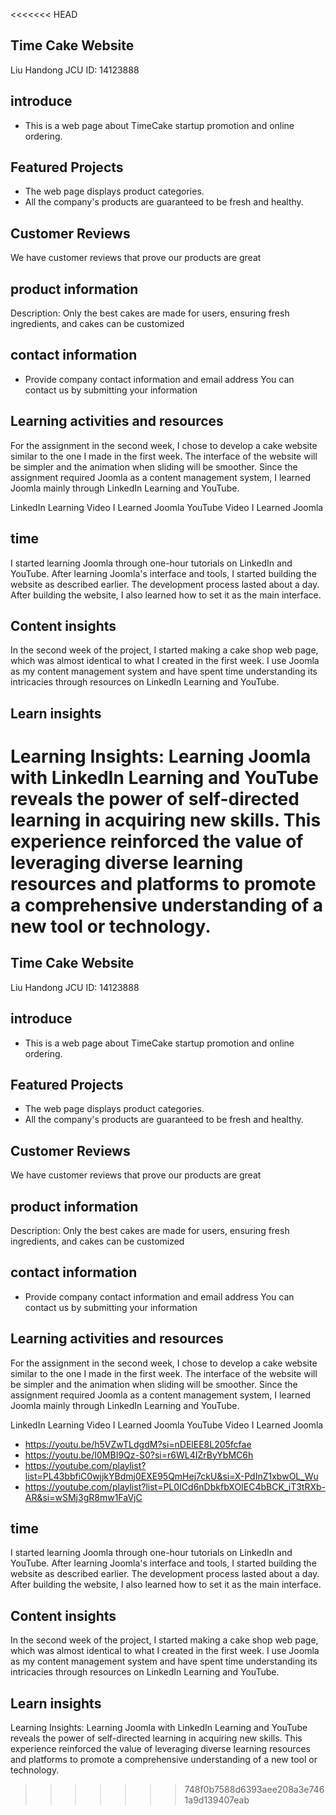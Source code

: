 <<<<<<< HEAD

## Time Cake Website
Liu Handong
JCU ID: 14123888

## introduce
- This is a web page about TimeCake startup promotion and online ordering.

## Featured Projects
- The web page displays product categories.
- All the company's products are guaranteed to be fresh and healthy.

## Customer Reviews
We have customer reviews that prove our products are great

## product information
Description: Only the best cakes are made for users, ensuring fresh ingredients, and cakes can be customized

## contact information
- Provide company contact information and email address
  You can contact us by submitting your information


## Learning activities and resources
For the assignment in the second week, I chose to develop a cake website similar to the one I made in the first week. The interface of the website will be simpler and the animation when sliding will be smoother. Since the assignment required Joomla as a content management system, I learned Joomla mainly through LinkedIn Learning and YouTube.

LinkedIn Learning Video I Learned Joomla
YouTube Video I Learned Joomla


## time
I started learning Joomla through one-hour tutorials on LinkedIn and YouTube. After learning Joomla's interface and tools, I started building the website as described earlier. The development process lasted about a day. After building the website, I also learned how to set it as the main interface.

## Content insights
In the second week of the project, I started making a cake shop web page, which was almost identical to what I created in the first week. I use Joomla as my content management system and have spent time understanding its intricacies through resources on LinkedIn Learning and YouTube.

## Learn insights
Learning Insights: Learning Joomla with LinkedIn Learning and YouTube reveals the power of self-directed learning in acquiring new skills. This experience reinforced the value of leveraging diverse learning resources and platforms to promote a comprehensive understanding of a new tool or technology.
=======

## Time Cake Website
Liu Handong
JCU ID: 14123888

## introduce
- This is a web page about TimeCake startup promotion and online ordering.

## Featured Projects
- The web page displays product categories.
- All the company's products are guaranteed to be fresh and healthy.

## Customer Reviews
We have customer reviews that prove our products are great

## product information
Description: Only the best cakes are made for users, ensuring fresh ingredients, and cakes can be customized

## contact information
- Provide company contact information and email address
  You can contact us by submitting your information


## Learning activities and resources
For the assignment in the second week, I chose to develop a cake website similar to the one I made in the first week. The interface of the website will be simpler and the animation when sliding will be smoother. Since the assignment required Joomla as a content management system, I learned Joomla mainly through LinkedIn Learning and YouTube.

LinkedIn Learning Video I Learned Joomla
YouTube Video I Learned Joomla
* https://youtu.be/h5VZwTLdgdM?si=nDElEE8L205fcfae
* https://youtu.be/I0MBI9Qz-S0?si=r6WL4IZrByYbMC6h
* https://youtube.com/playlist?list=PL43bbfiC0wjjkYBdmj0EXE95QmHej7ckU&si=X-PdInZ1xbwOL_Wu
* https://youtube.com/playlist?list=PL0ICd6nDbkfbXOIEC4bBCK_iT3tRXb-AR&si=wSMj3gR8mw1FaVjC


## time
I started learning Joomla through one-hour tutorials on LinkedIn and YouTube. After learning Joomla's interface and tools, I started building the website as described earlier. The development process lasted about a day. After building the website, I also learned how to set it as the main interface.

## Content insights
In the second week of the project, I started making a cake shop web page, which was almost identical to what I created in the first week. I use Joomla as my content management system and have spent time understanding its intricacies through resources on LinkedIn Learning and YouTube.

## Learn insights
Learning Insights: Learning Joomla with LinkedIn Learning and YouTube reveals the power of self-directed learning in acquiring new skills. This experience reinforced the value of leveraging diverse learning resources and platforms to promote a comprehensive understanding of a new tool or technology.
>>>>>>> 748f0b7588d6393aee208a3e7461a9d139407eab
